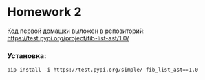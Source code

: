 # Homework 2

Код первой домашки выложен в репозиторий:
https://test.pypi.org/project/fib-list-ast/1.0/

### Установка:
```pip install -i https://test.pypi.org/simple/ fib_list_ast==1.0 ```